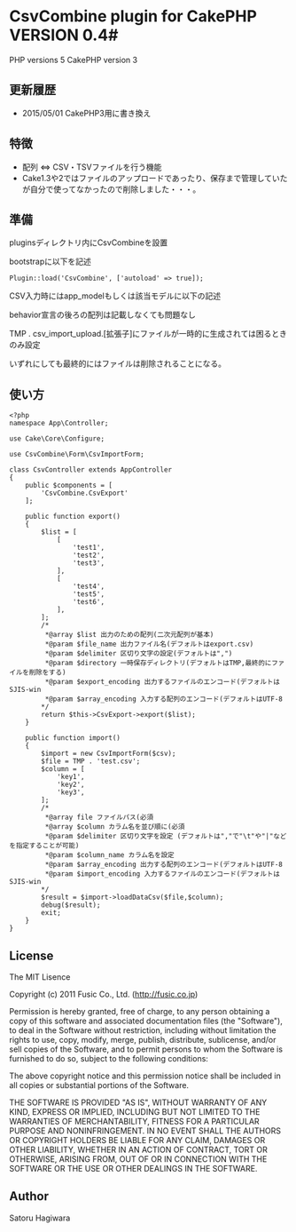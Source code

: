 # CsvCombine plugin for CakePHP VERSION 0.4#
PHP versions  5
CakePHP version 3

## 更新履歴 ##

* 2015/05/01 CakePHP3用に書き換え

## 特徴 ##

* 配列 ⇔ CSV・TSVファイルを行う機能
* Cake1.3や2ではファイルのアップロードであったり、保存まで管理していたが自分で使ってなかったので削除しました・・・。

## 準備 ##

pluginsディレクトリ内にCsvCombineを設置

bootstrapに以下を記述
```
Plugin::load('CsvCombine', ['autoload' => true]);
```

CSV入力時にはapp_modelもしくは該当モデルに以下の記述

behavior宣言の後ろの配列は記載しなくても問題なし

TMP . csv_import_upload.[拡張子]にファイルが一時的に生成されては困るときのみ設定

いずれにしても最終的にはファイルは削除されることになる。

## 使い方 ##
```
<?php
namespace App\Controller;

use Cake\Core\Configure;

use CsvCombine\Form\CsvImportForm;

class CsvController extends AppController
{
    public $components = [
        'CsvCombine.CsvExport'
    ];

    public function export()
    {
        $list = [
            [
                'test1',
                'test2',
                'test3',
            ],
            [
                'test4',
                'test5',
                'test6',
            ],
        ];
        /*
         *@array $list 出力のための配列(二次元配列が基本)
         *@param $file_name 出力ファイル名(デフォルトはexport.csv)
         *@param $delimiter 区切り文字の設定(デフォルトは",")
         *@param $directory 一時保存ディレクトリ(デフォルトはTMP,最終的にファイルを削除をする)
         *@param $export_encoding 出力するファイルのエンコード(デフォルトはSJIS-win
         *@param $array_encoding 入力する配列のエンコード(デフォルトはUTF-8
        */
        return $this->CsvExport->export($list);
    }

    public function import()
    {
        $import = new CsvImportForm($csv);
        $file = TMP . 'test.csv';
        $column = [
            'key1',
            'key2',
            'key3',
        ];
        /*
         *@array file ファイルパス(必須
         *@array $column カラム名を並び順に(必須
         *@param $delimiter 区切り文字を設定 (デフォルトは","で"\t"や"|"などを指定することが可能)
         *@param $column_name カラム名を設定
         *@param $array_encoding 出力する配列のエンコード(デフォルトはUTF-8
         *@param $import_encoding 入力するファイルのエンコード(デフォルトはSJIS-win
        */
        $result = $import->loadDataCsv($file,$column);
        debug($result);
        exit;
    }
}

```


## License ##

The MIT Lisence

Copyright (c) 2011 Fusic Co., Ltd. (http://fusic.co.jp)

Permission is hereby granted, free of charge, to any person obtaining a copy of this software and associated documentation files (the "Software"), to deal in the Software without restriction, including without limitation the rights to use, copy, modify, merge, publish, distribute, sublicense, and/or sell copies of the Software, and to permit persons to whom the Software is furnished to do so, subject to the following conditions:

The above copyright notice and this permission notice shall be included in all copies or substantial portions of the Software.

THE SOFTWARE IS PROVIDED "AS IS", WITHOUT WARRANTY OF ANY KIND, EXPRESS OR IMPLIED, INCLUDING BUT NOT LIMITED TO THE WARRANTIES OF MERCHANTABILITY, FITNESS FOR A PARTICULAR PURPOSE AND NONINFRINGEMENT. IN NO EVENT SHALL THE AUTHORS OR COPYRIGHT HOLDERS BE LIABLE FOR ANY CLAIM, DAMAGES OR OTHER LIABILITY, WHETHER IN AN ACTION OF CONTRACT, TORT OR OTHERWISE, ARISING FROM, OUT OF OR IN CONNECTION WITH THE SOFTWARE OR THE USE OR OTHER DEALINGS IN THE SOFTWARE.

## Author ##

Satoru Hagiwara
